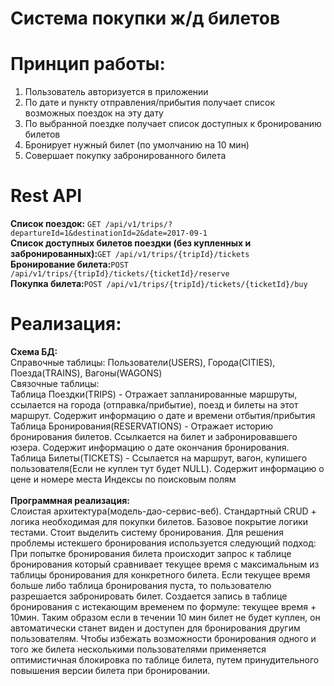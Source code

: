 # Система покупки ж/д билетов

# Принцип работы:

1) Пользователь авторизуется в приложении<br />
2) По дате и пункту отправления/прибытия получает список возможных поездок на эту дату<br />
3) По выбранной поездке получает список доступных к бронированию билетов<br />
4) Бронирует нужный билет (по умолчанию на 10 мин)<br />
5) Совершает покупку забронированного билета<br />

# Rest API
<b>Список поездок:</b> `GET /api/v1/trips/?departureId=1&destinationId=2&date=2017-09-1`<br />
<b>Список доступных билетов поездки (без купленных и забронированных):</b>`GET /api/v1/trips/{tripId}/tickets`<br />
<b>Бронирование билета:</b>`POST /api/v1/trips/{tripId}/tickets/{ticketId}/reserve`<br />
<b>Покупка билета:</b>`POST /api/v1/trips/{tripId}/tickets/{ticketId}/buy`<br />

# Реализация:
<b>Схема БД:</b> <br />
Справочные таблицы: Пользователи(USERS), Города(CITIES), Поезда(TRAINS), Вагоны(WAGONS)<br />
Связочные таблицы: <br />
Таблица Поездки(TRIPS) - Отражает запланированные маршруты, ссылается на города (отправка/прибытие), поезд и билеты на этот маршрут. Содержит информацию о дате и времени отбытия/прибытия
Таблица Бронирования(RESERVATIONS) - Отражает историю бронирования билетов. Ссылкается на билет и забронировавшего юзера. Содержит информацию о дате окончания бронирования.   
Таблица Билеты(TICKETS) - Ссылается на маршрут, вагон, купишего пользователя(Если не куплен тут будет NULL). Содержит информацию о цене и номере места
Индексы по поисковым полям<br />
<br />
<b>Программная реализация:</b> <br />
Слоистая архитектура(модель-дао-сервис-веб). Стандартный CRUD + логика необходимая для покупки билетов. Базовое покрытие логики тестами. 
Стоит выделить систему бронирования. Для решения проблемы истекшего бронирования используется следующий подход:<br />
При попытке бронирования билета происходит запрос к таблице бронирования который сравнивает текущее время с максимальным из таблицы бронирования для конкретного билета.
Если текущее время больше либо таблица бронирования пуста, то пользователю разрешается забронировать билет. 
Создается запись в таблице бронирования с истекающим временем по формуле: текущее время + 10мин. Таким образом если в течении 10 мин билет не будет куплен, он автоматически станет виден и доступен для бронирования другим пользователям.
Чтобы избежать возможности бронирования одного и того же билета несколькими пользователями применяется оптимистичная блокировка по таблице билета, путем принудительного повышения версии билета при бронировании.

